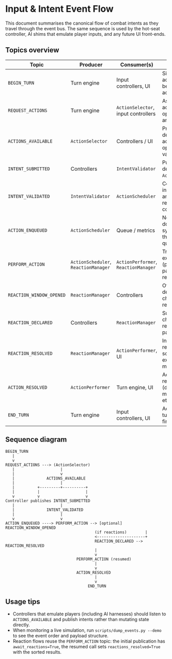 # Input & Intent Event Flow

This document summarises the canonical flow of combat intents as they travel
through the event bus.  The same sequence is used by the hot-seat controller,
AI shims that emulate player inputs, and any future UI front-ends.

## Topics overview

| Topic | Producer | Consumer(s) | Purpose |
| ----- | -------- | ----------- | ------- |
| `BEGIN_TURN` | Turn engine | Input controllers, UI | Signal that an actor becomes active. |
| `REQUEST_ACTIONS` | Turn engine | `ActionSelector`, input controllers | Ask for action options for an actor. |
| `ACTIONS_AVAILABLE` | `ActionSelector` | Controllers / UI | Provide declarative action options and valid targets. |
| `INTENT_SUBMITTED` | Controllers | `IntentValidator` | Publish a declarative `ActionIntent`. |
| `INTENT_VALIDATED` | `IntentValidator` | `ActionScheduler` | Confirm the intent is valid and ready to reserve costs. |
| `ACTION_ENQUEUED` | `ActionScheduler` | Queue / metrics | Notify downstream systems that the action is queued. |
| `PERFORM_ACTION` | `ActionScheduler`, `ReactionManager` | `ActionPerformer`, `ReactionManager` | Trigger execution (possibly pausing for reactions). |
| `REACTION_WINDOW_OPENED` | `ReactionManager` | Controllers | Offer defenders a chance to respond. |
| `REACTION_DECLARED` | Controllers | `ReactionManager` | Submit a chosen reaction or a pass. |
| `REACTION_RESOLVED` | `ReactionManager` | `ActionPerformer`, UI | Inform that reactions are sorted and execution may resume. |
| `ACTION_RESOLVED` | `ActionPerformer` | Turn engine, UI | Action results (damage, movement, etc.). |
| `END_TURN` | Turn engine | Input controllers, UI | Active actor’s turn is finished. |

## Sequence diagram

```
BEGIN_TURN
   |
   v
REQUEST_ACTIONS ---> (ActionSelector)
   |                    |
   |                    v
   |              ACTIONS_AVAILABLE
   |                    |
   |          +---------+----------+
   |          |                    |
   v          v                    v
Controller publishes INTENT_SUBMITTED
   |                    |
   |              INTENT_VALIDATED
   |                    |
   v                    v
ACTION_ENQUEUED ----> PERFORM_ACTION --> [optional] REACTION_WINDOW_OPENED
                                       (if reactions)        |
                                       <---------------------+
                                       REACTION_DECLARED --> REACTION_RESOLVED
                                       |
                                       v
                               PERFORM_ACTION (resumed)
                                       |
                                       v
                               ACTION_RESOLVED
                                       |
                                       v
                                    END_TURN
```

## Usage tips

* Controllers that emulate players (including AI harnesses) should listen to
  `ACTIONS_AVAILABLE` and publish intents rather than mutating state directly.
* When monitoring a live simulation, run `scripts/dump_events.py --demo` to see
  the event order and payload structure.
* Reaction flows reuse the `PERFORM_ACTION` topic: the initial publication has
  `await_reactions=True`, the resumed call sets `reactions_resolved=True` with
  the sorted results.
